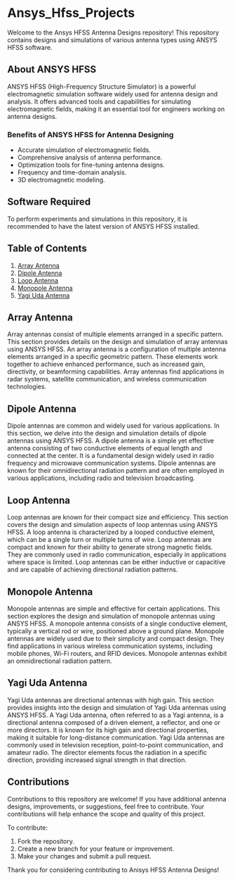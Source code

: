 # Ansys_Hfss_Projects

Welcome to the Ansys HFSS Antenna Designs repository!
This repository contains designs and simulations of various antenna types using ANSYS HFSS software.

## About ANSYS HFSS

ANSYS HFSS (High-Frequency Structure Simulator) is a powerful electromagnetic simulation software widely used for antenna design and analysis. It offers advanced tools and capabilities for simulating electromagnetic fields, making it an essential tool for engineers working on antenna designs.

### Benefits of ANSYS HFSS for Antenna Designing

- Accurate simulation of electromagnetic fields.
- Comprehensive analysis of antenna performance.
- Optimization tools for fine-tuning antenna designs.
- Frequency and time-domain analysis.
- 3D electromagnetic modeling.

## Software Required

To perform experiments and simulations in this repository, it is recommended to have the latest version of ANSYS HFSS installed.

## Table of Contents

1. [Array Antenna](#array-antenna)
2. [Dipole Antenna](#dipole-antenna)
3. [Loop Antenna](#loop-antenna)
4. [Monopole Antenna](#monopole-antenna)
5. [Yagi Uda Antenna](#yagi-uda-antenna)

## Array Antenna

Array antennas consist of multiple elements arranged in a specific pattern. This section provides details on the design and simulation of array antennas using ANSYS HFSS.
An array antenna is a configuration of multiple antenna elements arranged in a specific geometric pattern. These elements work together to achieve enhanced performance, such as increased gain, directivity, or beamforming capabilities. Array antennas find applications in radar systems, satellite communication, and wireless communication technologies.


## Dipole Antenna

Dipole antennas are common and widely used for various applications. In this section, we delve into the design and simulation details of dipole antennas using ANSYS HFSS.
A dipole antenna is a simple yet effective antenna consisting of two conductive elements of equal length and connected at the center. It is a fundamental design widely used in radio frequency and microwave communication systems. Dipole antennas are known for their omnidirectional radiation pattern and are often employed in various applications, including radio and television broadcasting.

## Loop Antenna

Loop antennas are known for their compact size and efficiency. This section covers the design and simulation aspects of loop antennas using ANSYS HFSS.
A loop antenna is characterized by a looped conductive element, which can be a single turn or multiple turns of wire. Loop antennas are compact and known for their ability to generate strong magnetic fields. They are commonly used in radio communication, especially in applications where space is limited. Loop antennas can be either inductive or capacitive and are capable of achieving directional radiation patterns.


## Monopole Antenna

Monopole antennas are simple and effective for certain applications. This section explores the design and simulation of monopole antennas using ANSYS HFSS.
A monopole antenna consists of a single conductive element, typically a vertical rod or wire, positioned above a ground plane. Monopole antennas are widely used due to their simplicity and compact design. They find applications in various wireless communication systems, including mobile phones, Wi-Fi routers, and RFID devices. Monopole antennas exhibit an omnidirectional radiation pattern.

## Yagi Uda Antenna

Yagi Uda antennas are directional antennas with high gain. This section provides insights into the design and simulation of Yagi Uda antennas using ANSYS HFSS.
A Yagi Uda antenna, often referred to as a Yagi antenna, is a directional antenna composed of a driven element, a reflector, and one or more directors. It is known for its high gain and directional properties, making it suitable for long-distance communication. Yagi Uda antennas are commonly used in television reception, point-to-point communication, and amateur radio. The director elements focus the radiation in a specific direction, providing increased signal strength in that direction.
## Contributions

Contributions to this repository are welcome! If you have additional antenna designs, improvements, or suggestions, feel free to contribute. Your contributions will help enhance the scope and quality of this project.

To contribute:

1. Fork the repository.
2. Create a new branch for your feature or improvement.
3. Make your changes and submit a pull request.

Thank you for considering contributing to Anisys HFSS Antenna Designs!
